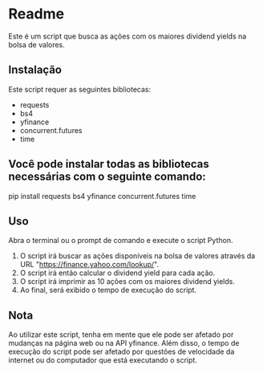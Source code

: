# Readme

Este é um script que busca as ações com os maiores dividend yields na bolsa de valores.

## Instalação

Este script requer as seguintes bibliotecas:

- requests
- bs4
- yfinance
- concurrent.futures
- time

## Você pode instalar todas as bibliotecas necessárias com o seguinte comando:
pip install requests bs4 yfinance concurrent.futures time


## Uso

Abra o terminal ou o prompt de comando e execute o script Python.

1. O script irá buscar as ações disponíveis na bolsa de valores através da URL "https://finance.yahoo.com/lookup/".
2. O script irá então calcular o dividend yield para cada ação.
3. O script irá imprimir as 10 ações com os maiores dividend yields.
4. Ao final, será exibido o tempo de execução do script.

## Nota

Ao utilizar este script, tenha em mente que ele pode ser afetado por mudanças na página web ou na API yfinance. Além disso, o tempo de execução do script pode ser afetado por questões de velocidade da internet ou do computador que está executando o script.

